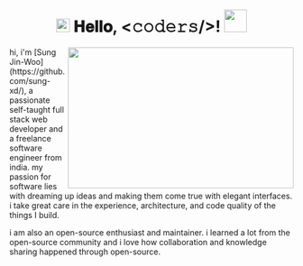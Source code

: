 <h1 align="center">
  <img src="GIF/Earth.gif" width="24px"/>
  𝐇𝐞𝐥𝐥𝐨, &lt;𝚌𝚘𝚍𝚎𝚛𝚜/&gt;!
  <img src="GIF/Hi.gif" width="40px" />
</h1>


<img align="right" height="250" width="400" alt="" src="https://www.google.com/url?sa=i&url=https%3A%2F%2Fwall.alphacoders.com%2Ftag%2Fsung-jin%25E2%2580%2593woo-wallpapers&psig=AOvVaw0tgogohspJ4Pn5t05ixVbr&ust=1698057430563000&source=images&cd=vfe&opi=89978449&ved=0CBEQjRxqFwoTCLDoqoG7iYIDFQAAAAAdAAAAABAK"/>

<p align="left">
  hi, i'm [Sung Jin-Woo](https://github.com/sung-xd/), a passionate self-taught full stack web developer and a freelance software engineer from india. my passion for software lies with dreaming up ideas and making them come true with elegant interfaces. i take great care in the experience, architecture, and code quality of the things I build.

i am also an open-source enthusiast and maintainer. i learned a lot from the open-source community and i love how collaboration and knowledge sharing happened through open-source.
</p>
